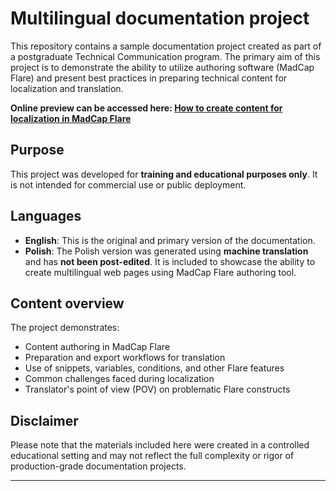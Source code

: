 # Multilingual documentation project

This repository contains a sample documentation project created as part of a postgraduate Technical Communication program. The primary aim of this project is to demonstrate the ability to utilize authoring software (MadCap Flare) and present best practices in preparing technical content for localization and translation.

**Online preview can be accessed here: [How to create content for localization in MadCap Flare](https://kataszczes.github.io/MyFinalProject/en-us/Content/Home.htm)**

## Purpose

This project was developed for **training and educational purposes only**. It is not intended for commercial use or public deployment.

## Languages

- **English**: This is the original and primary version of the documentation.
- **Polish**: The Polish version was generated using **machine translation** and has **not been post-edited**. It is included to showcase the ability to create multilingual web pages using MadCap Flare authoring tool.

## Content overview

The project demonstrates:
- Content authoring in MadCap Flare
- Preparation and export workflows for translation
- Use of snippets, variables, conditions, and other Flare features
- Common challenges faced during localization
- Translator's point of view (POV) on problematic Flare constructs

## Disclaimer

Please note that the materials included here were created in a controlled educational setting and may not reflect the full complexity or rigor of production-grade documentation projects.

---
